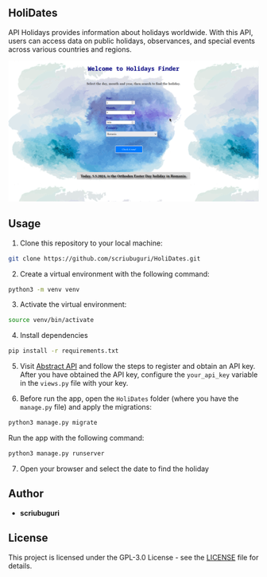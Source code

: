 ## HoliDates

API Holidays provides information about holidays worldwide. With this API, users can access data on public holidays, observances, and special events across various countries and regions.

![](holifinder.png)


## Usage

1. Clone this repository to your local machine:

```bash
git clone https://github.com/scriubuguri/HoliDates.git
```

2. Create a virtual environment with the following command:

```bash
python3 -m venv venv
```

3. Activate the virtual environment:

```bash
source venv/bin/activate
```

4. Install dependencies

```bash
pip install -r requirements.txt
```

5. Visit [Abstract API](https://app.abstractapi.com/dashboard) and follow the steps to register and obtain an API key. After you have obtained the API key, configure the `your_api_key` variable in the `views.py` file with your key.

6. Before run the app, open the `HoliDates` folder (where you have the `manage.py` file) and apply the migrations:

```bash
python3 manage.py migrate
```

Run the app with the following command:

```bash
python3 manage.py runserver
```

7. Open your browser and select the date to find the holiday


## Author

- **scriubuguri**

## License

This project is licensed under the GPL-3.0 License - see the [LICENSE](https://github.com/scriubuguri/HoliDates/blob/master/LICENSE) file for details.
